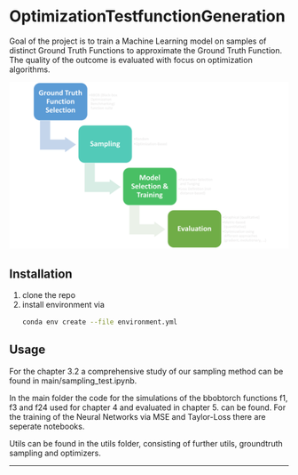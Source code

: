 # OptimizationTestfunctionGeneration

Goal of the project is to train a Machine Learning model on samples of distinct Ground Truth Functions to approximate the Ground Truth Function. The quality of the outcome is evaluated with focus on optimization algorithms.

![Methodical Approach](https://github.com/mo374z/OptimizationTestfunctionGeneration/blob/main/method.png)

## Installation
1. clone the repo
1. install environment via 
    ```bash
    conda env create --file environment.yml
    ```

## Usage

For the chapter 3.2 a comprehensive study of our sampling method can be found in main/sampling_test.ipynb.

In the main folder the code for the simulations of the bbobtorch functions f1, f3 and f24 used for chapter 4 and evaluated in chapter 5. can be found.
For the training of the Neural Networks via MSE and Taylor-Loss there are seperate notebooks.

Utils can be found in the utils folder, consisting of further utils, groundtruth sampling and optimizers.


________

